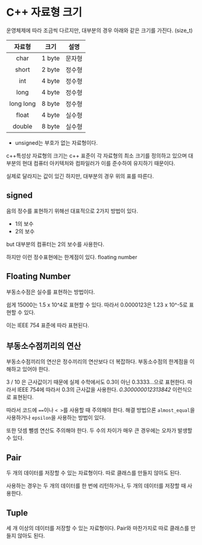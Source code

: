 # C++ 자료형 크기

운영체제에 따라 조금씩 다르지만, 대부분의 경우 아래와 같은 크기를 가진다. (size_t)

| 자료형 | 크기 | 설명 |
|:---:|:---:|:---:|
| char | 1 byte | 문자형 |
| short | 2 byte | 정수형 |
| int | 4 byte | 정수형 |
| long | 4 byte | 정수형 |
| long long | 8 byte | 정수형 |
| float | 4 byte | 실수형 |
| double | 8 byte | 실수형 |

- unsigned는 부호가 없는 자료형이다.

c++특성상 자료형의 크기는 c++ 표준이 각 자료형의 최소 크기를 정의하고 있으며 대부분의 현대 컴퓨터 아키텍처와 컴파일러가 이를 준수하여 유지하기 때문이다.

실제로 달라지는 값이 있긴 하지만, 대부분의 경우 위의 표를 따른다.

## signed

음의 정수를 표현하기 위해선 대표적으로 2가지 방법이 있다.

- 1의 보수
- 2의 보수

but 대부분의 컴퓨터는 2의 보수를 사용한다.

하지만 이런 정수표현에는 한계점이 있다. floating number

## Floating Number

부동소수점은 실수를 표현하는 방법이다.

쉽게 15000는 1.5 x 10^4로 표현할 수 있다.
따라서 0.0000123은 1.23 x 10^-5로 표현할 수 있다.

이는 IEEE 754 표준에 따라 표현된다.

## 부동소수점끼리의 연산

부동소수점끼리의 연산은 정수끼리의 연산보다 더 복잡하다. 부동소수점의 한계점을 이해하고 있어야 한다.

3 / 10 은 근사값이기 때문에 실제 수학에서도 0.3이 아닌 0.3333...으로 표현한다. 따라서 IEEE 754에 따라서 0.3의 근사값을 사용한다. *0.300000012313842* 이런식으로 표현된다.

따라서 코드에 `==`이나 `< >`를 사용할 때 주의해야 한다. 해결 방법으론 `almost_equal`을 사용하거나 `epsilon`을 사용하는 방법이 있다.

또한 덧셈 뺄셈 연산도 주의해야 한다. 두 수의 차이가 매우 큰 경우에는 오차가 발생할 수 있다.

## Pair

두 개의 데이터를 저장할 수 있는 자료형이다. 따로 클래스를 만들지 않아도 된다.

사용하는 경우는 두 개의 데이터를 한 번에 리턴하거나, 두 개의 데이터를 저장할 때 사용한다.

## Tuple

세 개 이상의 데이터를 저장할 수 있는 자료형이다. Pair와 마찬가지로 따로 클래스를 만들지 않아도 된다.

